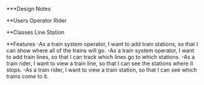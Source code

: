 ***Design Notes

**Users
Operator
Rider

**Classes
Line
Station

**Features
-As a train system operator, I want to add train stations, so that I can show where all of the trains will go.
-As a train system operator, I want to add train lines, so that I can track which lines go to which stations.
-As a train rider, I want to view a train line, so that I can see the stations where it stops.
-As a train rider, I want to view a train station, so that I can see which trains come to it.


